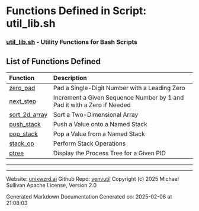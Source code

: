 # Functions Defined in Script: util_lib.sh

### [util_lib.sh](/docs/shdoc/bin/shinclude/scripts/util_lib.sh.md) - Utility Functions for Bash Scripts

## List of Functions Defined

| Function | Description |
|:--|:--|
| [zero_pad](functions/zero_pad.md) | Pad a Single-Digit Number with a Leading Zero |
| [next_step](functions/next_step.md) | Increment a Given Sequence Number by 1 and Pad it with a Zero if Needed |
| [sort_2d_array](functions/sort_2d_array.md) | Sort a Two-Dimensional Array |
| [push_stack](functions/push_stack.md) | Push a Value onto a Named Stack |
| [pop_stack](functions/pop_stack.md) | Pop a Value from a Named Stack |
| [stack_op](functions/stack_op.md) | Perform Stack Operations |
| [ptree](functions/ptree.md) | Display the Process Tree for a Given PID |

---

---

Website: [unixwzrd.ai](https://unixwzrd.ai)
Github Repo: [venvutil](https://github.com/unixwzrd/venvutil)
Copyright (c) 2025 Michael Sullivan
Apache License, Version 2.0

Generated Markdown Documentation
Generated on: 2025-02-06 at 21:08:03
